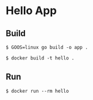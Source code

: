 # Hello App

## Build

```
$ GOOS=linux go build -o app .
```
```
$ docker build -t hello .
```

## Run

```
$ docker run --rm hello
```

